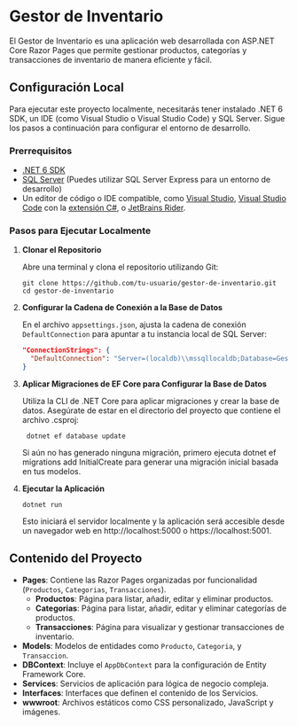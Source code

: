 # Gestor de Inventario

El Gestor de Inventario es una aplicación web desarrollada con ASP.NET Core Razor Pages que permite gestionar productos, categorías y transacciones de inventario de manera eficiente y fácil.

## Configuración Local

Para ejecutar este proyecto localmente, necesitarás tener instalado .NET 6 SDK, un IDE (como Visual Studio o Visual Studio Code) y SQL Server. Sigue los pasos a continuación para configurar el entorno de desarrollo.

### Prerrequisitos

- [.NET 6 SDK](https://dotnet.microsoft.com/download/dotnet/6.0)
- [SQL Server](https://www.microsoft.com/en-us/sql-server/sql-server-downloads) (Puedes utilizar SQL Server Express para un entorno de desarrollo)
- Un editor de código o IDE compatible, como [Visual Studio](https://visualstudio.microsoft.com/vs/), [Visual Studio Code](https://code.visualstudio.com/) con la [extensión C#](https://marketplace.visualstudio.com/items?itemName=ms-dotnettools.csharp), o [JetBrains Rider](https://www.jetbrains.com/rider/).

### Pasos para Ejecutar Localmente

1. **Clonar el Repositorio**

   Abre una terminal y clona el repositorio utilizando Git:
   ```
   git clone https://github.com/tu-usuario/gestor-de-inventario.git
   cd gestor-de-inventario
   ```

2. **Configurar la Cadena de Conexión a la Base de Datos**

   En el archivo `appsettings.json`, ajusta la cadena de conexión `DefaultConnection` para apuntar a tu instancia local de SQL Server:
   
   ```json
   "ConnectionStrings": {
     "DefaultConnection": "Server=(localdb)\\mssqllocaldb;Database=GestorInventarioDb;Trusted_Connection=True;MultipleActiveResultSets=true"
   }
   ```
3. **Aplicar Migraciones de EF Core para Configurar la Base de Datos**
   
   Utiliza la CLI de .NET Core para aplicar migraciones y crear la base de datos. Asegúrate de estar en el directorio del proyecto que contiene el archivo .csproj:

   ```
    dotnet ef database update
   ```

   Si aún no has generado ninguna migración, primero ejecuta dotnet ef migrations add InitialCreate para generar una migración inicial basada en tus modelos.

4. **Ejecutar la Aplicación**

   ```
   dotnet run
   ```

   Esto iniciará el servidor localmente y la aplicación será accesible desde un navegador web en http://localhost:5000 o https://localhost:5001.



## Contenido del Proyecto

- **Pages**: Contiene las Razor Pages organizadas por funcionalidad (`Productos`, `Categorias`, `Transacciones`).
  - **Productos**: Página para listar, añadir, editar y eliminar productos.
  - **Categorias**: Página para listar, añadir, editar y eliminar categorías de productos.
  - **Transacciones**: Página para visualizar y gestionar transacciones de inventario.
- **Models**: Modelos de entidades como `Producto`, `Categoria`, y `Transaccion`.
- **DBContext**: Incluye el `AppDbContext` para la configuración de Entity Framework Core.
- **Services**: Servicios de aplicación para lógica de negocio compleja.
- **Interfaces**: Interfaces que definen el contenido de los Servicios.
- **wwwroot**: Archivos estáticos como CSS personalizado, JavaScript y imágenes.



